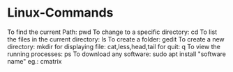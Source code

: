 # Linux-Commands
To find the current Path: pwd
To change to a specific directory: cd
To list the files in the current directory: ls
To create a folder: gedit
To create a new directory: mkdir
for displaying file: cat,less,head,tail
for quit: q
To view the running processes: ps
To download any software: sudo apt install "software name"
eg.: cmatrix
